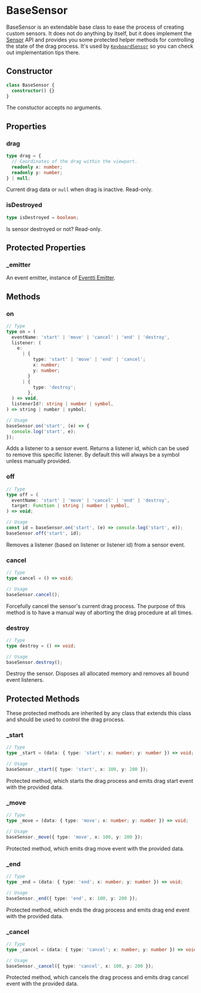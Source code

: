 # BaseSensor

BaseSensor is an extendable base class to ease the process of creating custom sensors. It does not do anything by itself, but it does implement the [Sensor](/docs/sensor) API and provides you some protected helper methods for controlling the state of the drag process. It's used by [`KeyboardSensor`](/docs/keyboard-sensor) so you can check out implementation tips there.

## Constructor

```ts
class BaseSensor {
  constructor() {}
}
```

The constuctor accepts no arguments.

## Properties

### drag

```ts
type drag = {
  // Coordinates of the drag within the viewport.
  readonly x: number;
  readonly y: number;
} | null;
```

Current drag data or `null` when drag is inactive. Read-only.

### isDestroyed

```ts
type isDestroyed = boolean;
```

Is sensor destroyed or not? Read-only.

## Protected Properties

### \_emitter

An event emitter, instance of [Eventti Emitter](https://github.com/niklasramo/eventti#api).

## Methods

### on

```ts
// Type
type on = (
  eventName: 'start' | 'move' | 'cancel' | 'end' | 'destroy',
  listener: (
    e:
      | {
          type: 'start' | 'move' | 'end' | 'cancel';
          x: number;
          y: number;
        }
      | {
          type: 'destroy';
        },
  ) => void,
  listenerId?: string | number | symbol,
) => string | number | symbol;

// Usage
baseSensor.on('start', (e) => {
  console.log('start', e);
});
```

Adds a listener to a sensor event. Returns a listener id, which can be used to remove this specific listener. By default this will always be a symbol unless manually provided.

### off

```ts
// Type
type off = (
  eventName: 'start' | 'move' | 'cancel' | 'end' | 'destroy',
  target: Function | string | number | symbol,
) => void;

// Usage
const id = baseSensor.on('start', (e) => console.log('start', e));
baseSensor.off('start', id);
```

Removes a listener (based on listener or listener id) from a sensor event.

### cancel

```ts
// Type
type cancel = () => void;

// Usage
baseSensor.cancel();
```

Forcefully cancel the sensor's current drag process. The purpose of this method is to have a manual way of aborting the drag procedure at all times.

### destroy

```ts
// Type
type destroy = () => void;

// Usage
baseSensor.destroy();
```

Destroy the sensor. Disposes all allocated memory and removes all bound event listeners.

## Protected Methods

These protected methods are inherited by any class that extends this class and should be used to control the drag process.

### \_start

```ts
// Type
type _start = (data: { type: 'start'; x: number; y: number }) => void;

// Usage
baseSensor._start({ type: 'start', x: 100, y: 200 });
```

Protected method, which starts the drag process and emits drag start event with the provided data.

### \_move

```ts
// Type
type _move = (data: { type: 'move'; x: number; y: number }) => void;

// Usage
baseSensor._move({ type: 'move', x: 100, y: 200 });
```

Protected method, which emits drag move event with the provided data.

### \_end

```ts
// Type
type _end = (data: { type: 'end'; x: number; y: number }) => void;

// Usage
baseSensor._end({ type: 'end', x: 100, y: 200 });
```

Protected method, which ends the drag process and emits drag end event with the provided data.

### \_cancel

```ts
// Type
type _cancel = (data: { type: 'cancel'; x: number; y: number }) => void;

// Usage
baseSensor._cancel({ type: 'cancel', x: 100, y: 200 });
```

Protected method, which cancels the drag process and emits drag cancel event with the provided data.
